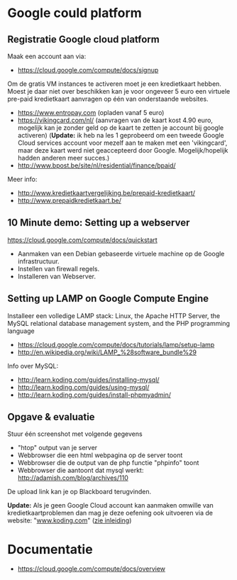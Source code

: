 # Google could platform

## Registratie Google cloud platform
Maak een account aan via:
 * https://cloud.google.com/compute/docs/signup

Om de gratis VM instances te activeren moet je een kredietkaart hebben.
Moest je daar niet over beschikken kan je voor ongeveer 5 euro een virtuele pre-paid kredietkaart aanvragen op één van onderstaande websites.
 * https://www.entropay.com (opladen vanaf 5 euro)
 * https://vikingcard.com/nl/ (aanvragen van de kaart kost 4.90 euro, mogelijk kan je zonder geld op de kaart te zetten je account bij google activeren) (**Update:** ik heb na les 1 geprobeerd om een tweede Google Cloud services account voor mezelf aan te maken met een 'vikingcard', maar deze kaart werd niet geaccepteerd door Google. Mogelijk/hopelijk hadden anderen meer succes.)
 * http://www.bpost.be/site/nl/residential/finance/bpaid/

Meer info:
 * http://www.kredietkaartvergelijking.be/prepaid-kredietkaart/
 * http://www.prepaidkredietkaart.be/

## 10 Minute demo: Setting up a webserver
https://cloud.google.com/compute/docs/quickstart
 * Aanmaken van een Debian gebaseerde virtuele machine op de Google infrastructuur.
 * Instellen van firewall regels.
 * Installeren van Webserver.

## Setting up LAMP on Google Compute Engine
Installeer een volledige LAMP stack: Linux, the Apache HTTP Server, the MySQL relational database management system, and the PHP programming language

 * https://cloud.google.com/compute/docs/tutorials/lamp/setup-lamp
 * http://en.wikipedia.org/wiki/LAMP_%28software_bundle%29

Info over MySQL:
 * http://learn.koding.com/guides/installing-mysql/
 * http://learn.koding.com/guides/using-mysql/
 * http://learn.koding.com/guides/install-phpmyadmin/

## Opgave & evaluatie
Stuur één screenshot met volgende gegevens
 * "htop" output van je server
 * Webbrowser die een html webpagina op de server toont
 * Webbrowser die de output van de php functie "phpinfo" toont
 * Webbrowser die aantoont dat mysql werkt: http://adamish.com/blog/archives/110

De upload link kan je op Blackboard terugvinden.

**Update:** Als je geen Google Cloud account kan aanmaken omwille van kredietkaartproblemen dan mag je deze oefening ook uitvoeren via de website: "www.koding.com" ([zie inleiding](inleiding.md))


# Documentatie
 * https://cloud.google.com/compute/docs/overview